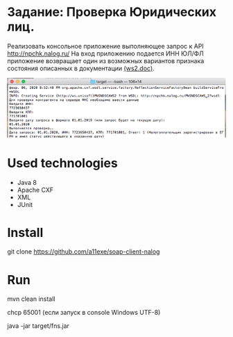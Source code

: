 # Задание: Проверка Юридических лиц.
Реализовать консольное приложение выполняющее запрос к API http://npchk.nalog.ru/
На вход приложению подается ИНН  ЮЛ/ФЛ приложение возвращает один из возможных вариантов признака 
состояния описанных в документации [(ws2.doc)](http://npchk.nalog.ru/ws2.doc).  

![soap](https://github.com/a11exe/soap-client-nalog/blob/master/soap.png)

# Used technologies

+ Java 8
+ Apache CXF
+ XML
+ JUnit

# Install
git clone https://github.com/a11exe/soap-client-nalog

# Run
mvn clean install

chcp 65001 (если запуск в console Windows UTF-8)

java -jar target/fns.jar

